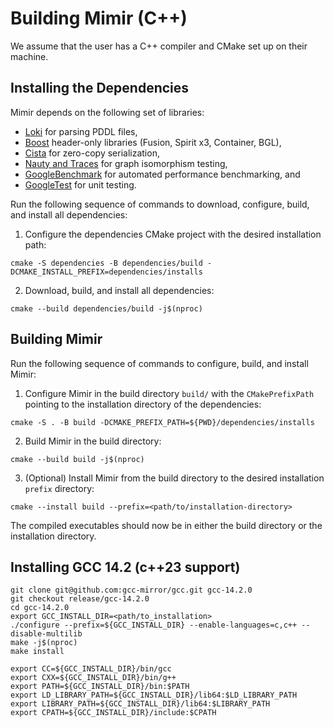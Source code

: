 # Building Mimir (C++)

We assume that the user has a C++ compiler and CMake set up on their machine.

## Installing the Dependencies

Mimir depends on the following set of libraries:

- [Loki](https://github.com/drexlerd/Loki) for parsing PDDL files,
- [Boost](https://www.boost.org/) header-only libraries (Fusion, Spirit x3, Container, BGL),
- [Cista](https://github.com/felixguendling/cista/) for zero-copy serialization,
- [Nauty and Traces](https://users.cecs.anu.edu.au/~bdm/nauty/) for graph isomorphism testing,
- [GoogleBenchmark](https://github.com/google/benchmark) for automated performance benchmarking, and
- [GoogleTest](https://github.com/google/googletest) for unit testing.

Run the following sequence of commands to download, configure, build, and install all dependencies:

1. Configure the dependencies CMake project with the desired installation path:
```console
cmake -S dependencies -B dependencies/build -DCMAKE_INSTALL_PREFIX=dependencies/installs
```
2. Download, build, and install all dependencies:
```console
cmake --build dependencies/build -j$(nproc)
```

## Building Mimir

Run the following sequence of commands to configure, build, and install Mimir:

1. Configure Mimir in the build directory `build/` with the `CMakePrefixPath` pointing to the installation directory of the dependencies:
```console
cmake -S . -B build -DCMAKE_PREFIX_PATH=${PWD}/dependencies/installs
```
2. Build Mimir in the build directory:
```console
cmake --build build -j$(nproc)
```
3. (Optional) Install Mimir from the build directory to the desired installation `prefix` directory:
```console
cmake --install build --prefix=<path/to/installation-directory>
```

The compiled executables should now be in either the build directory or the installation directory.

## Installing GCC 14.2 (c++23 support)

```console
git clone git@github.com:gcc-mirror/gcc.git gcc-14.2.0
git checkout release/gcc-14.2.0
cd gcc-14.2.0
export GCC_INSTALL_DIR=<path/to_installation>
./configure --prefix=${GCC_INSTALL_DIR} --enable-languages=c,c++ --disable-multilib
make -j$(nproc)
make install

export CC=${GCC_INSTALL_DIR}/bin/gcc
export CXX=${GCC_INSTALL_DIR}/bin/g++
export PATH=${GCC_INSTALL_DIR}/bin:$PATH
export LD_LIBRARY_PATH=${GCC_INSTALL_DIR}/lib64:$LD_LIBRARY_PATH
export LIBRARY_PATH=${GCC_INSTALL_DIR}/lib64:$LIBRARY_PATH
export CPATH=${GCC_INSTALL_DIR}/include:$CPATH
```